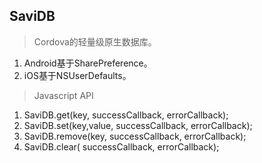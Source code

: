 
**SaviDB**
-------

> Cordova的轻量级原生数据库。


1. Android基于SharePreference。
2. iOS基于NSUserDefaults。


> Javascript API

 1. SaviDB.get(key, successCallback, errorCallback);
 2. SaviDB.set(key,value, successCallback, errorCallback);
 3. SaviDB.remove(key, successCallback, errorCallback);
 4. SaviDB.clear( successCallback, errorCallback);
